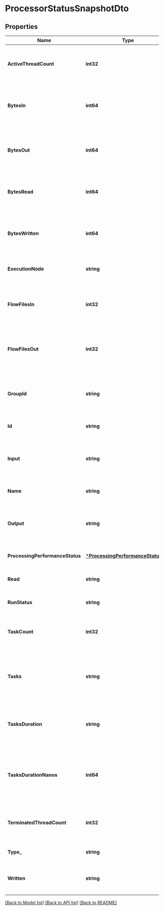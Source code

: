 # ProcessorStatusSnapshotDto

## Properties
Name | Type | Description | Notes
------------ | ------------- | ------------- | -------------
**ActiveThreadCount** | **int32** | The number of threads currently executing in the processor. | [optional] [default to null]
**BytesIn** | **int64** | The size of the FlowFiles that have been accepted in the last 5 minutes | [optional] [default to null]
**BytesOut** | **int64** | The size of the FlowFiles transferred to a Connection in the last 5 minutes | [optional] [default to null]
**BytesRead** | **int64** | The number of bytes read by this Processor in the last 5 mintues | [optional] [default to null]
**BytesWritten** | **int64** | The number of bytes written by this Processor in the last 5 minutes | [optional] [default to null]
**ExecutionNode** | **string** | Indicates the node where the process will execute. | [optional] [default to null]
**FlowFilesIn** | **int32** | The number of FlowFiles that have been accepted in the last 5 minutes | [optional] [default to null]
**FlowFilesOut** | **int32** | The number of FlowFiles transferred to a Connection in the last 5 minutes | [optional] [default to null]
**GroupId** | **string** | The id of the parent process group to which the processor belongs. | [optional] [default to null]
**Id** | **string** | The id of the processor. | [optional] [default to null]
**Input** | **string** | The count/size of flowfiles that have been accepted in the last 5 minutes. | [optional] [default to null]
**Name** | **string** | The name of the prcessor. | [optional] [default to null]
**Output** | **string** | The count/size of flowfiles that have been processed in the last 5 minutes. | [optional] [default to null]
**ProcessingPerformanceStatus** | [***ProcessingPerformanceStatusDto**](ProcessingPerformanceStatusDTO.md) |  | [optional] [default to null]
**Read** | **string** | The number of bytes read in the last 5 minutes. | [optional] [default to null]
**RunStatus** | **string** | The state of the processor. | [optional] [default to null]
**TaskCount** | **int32** | The number of times this Processor has run in the last 5 minutes | [optional] [default to null]
**Tasks** | **string** | The total number of task this connectable has completed over the last 5 minutes. | [optional] [default to null]
**TasksDuration** | **string** | The total duration of all tasks for this connectable over the last 5 minutes. | [optional] [default to null]
**TasksDurationNanos** | **int64** | The number of nanoseconds that this Processor has spent running in the last 5 minutes | [optional] [default to null]
**TerminatedThreadCount** | **int32** | The number of threads currently terminated for the processor. | [optional] [default to null]
**Type_** | **string** | The type of the processor. | [optional] [default to null]
**Written** | **string** | The number of bytes written in the last 5 minutes. | [optional] [default to null]

[[Back to Model list]](../README.md#documentation-for-models) [[Back to API list]](../README.md#documentation-for-api-endpoints) [[Back to README]](../README.md)

